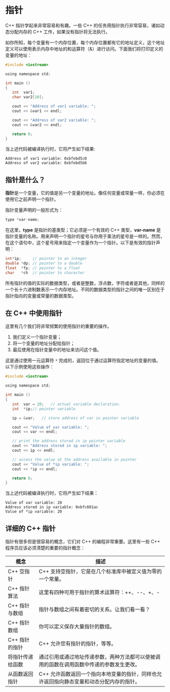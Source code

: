 # 指针

C++ 指针学起来非常容易和有趣。一些 C++ 的任务用指针执行非常容易，诸如动态分配内存的 C++ 工作，如果没有指针将无法执行。

如你所知，每个变量有一个内存位置，每个内存位置都有它的地址定义，这个地址定义可以使用表示内存中地址的和运算符（&）进行访问。下面我们将打印定义的变量的地址：

```c
#include <iostream>

using namespace std;

int main ()
{
   int  var1;
   char var2[10];

   cout << "Address of var1 variable: ";
   cout << &var1 << endl;

   cout << "Address of var2 variable: ";
   cout << &var2 << endl;

   return 0;
}
```

当上述代码被编译执行时，它将产生如下结果:

```
Address of var1 variable: 0xbfebd5c0
Address of var2 variable: 0xbfebd5b6
```

## 指针是什么？

**指针**是一个变量，它的值是另一个变量的地址。像任何变量或常量一样，你必须在使用它之前声明一个指针。

指针变量声明的一般形式为：

```c
type *var-name;
```

在这里，**type** 是指针的基类型；它必须是一个有效的 C++ 类型，**var-name** 是指针变量的名称。用来声明一个指针的星号与你用于乘法的星号是一样的。然而，在这个语句中，这个星号用来指定一个变量作为一个指针。以下是有效的指针声明：

```c
int*ip;     // pointer to an integer
double *dp; // pointer to a double
float  *fp; // pointer to a float
char   *ch  // pointer to character
```

所有指针的值的实际的数据类型，或者是整数，浮点数，字符或者是其他，同样的一个长十六进制数表示一个内存地址。不同的数据类型的指针之间的唯一区别在于指针指向的变量或常量的数据类型。

## 在 C++ 中使用指针

这里有几个我们将非常频繁的使用指针的重要的操作。

1. 我们定义一个指针变量；
2. 将一个变量的地址分配给指针；
3. 最后使用在指针变量中的地址来访问这个值。

这是通过使用一元运算符 `*` 完成的，返回位于通过运算符指定地址的变量的值。以下示例使用这些操作：

```c
#include <iostream>

using namespace std;

int main ()
{
   int  var = 20;   // actual variable declaration.
   int  *ip;// pointer variable

   ip = &var;   // store address of var in pointer variable

   cout << "Value of var variable: ";
   cout << var << endl;

   // print the address stored in ip pointer variable
   cout << "Address stored in ip variable: ";
   cout << ip << endl;

   // access the value at the address available in pointer
   cout << "Value of *ip variable: ";
   cout << *ip << endl;

   return 0;
}
```

当上述代码被编译执行时，它将产生如下结果：

```
Value of var variable: 20
Address stored in ip variable: 0xbfc601ac
Value of *ip variable: 20
```

## 详细的 C++ 指针

指针有很多但是很容易的概念，它们对 C++ 的编程非常重要。这里有一些 C++ 程序员应该必须清楚的重要的指针概念：

| 概念             | 描述                                                         |
| ---------------- | ------------------------------------------------------------ |
| C++ 空指针       | C++ 支持空指针，它是在几个标准库中被定义值为零的一个常量。   |
| C++ 指针算法     | 这里有四种可用于指针的算术运算符：++、--、+、-                  |
| C++ 指针与数组   | 指针与数组之间有着密切的关系。让我们看一看？                 |
| C++ 指针数组     | 你可以定义保存大量指针的数组。                               |
| C++ 指针的指针   | C++ 允许您有指针的指针，等等。                               |
| 将指针传递给函数 | 通过引用或通过地址传递参数，两种方法都可以使被调用的函数在调用函数中传递的参数发生更改。 |
| 从函数返回指针   | C++ 允许函数返回一个指向本地变量的指针，同样也允许返回指向静态变量和动态分配内存的指针。 |